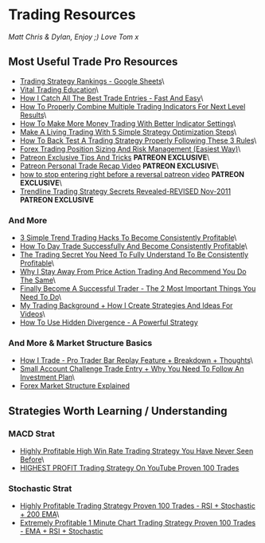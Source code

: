 # Trading Resources

*Matt Chris & Dylan, Enjoy ;)*
*Love Tom x*


## Most Useful Trade Pro Resources
- [Trading Strategy Rankings - Google Sheets](https://docs.google.com/spreadsheets/d/1LQ7lwnvcB5eacK4PxLXnV1mMEIzSxHzD8IZpP2N1oA8/edit#gid=0)\
- [Vital Trading Education](https://www.youtube.com/playlist?list=PL7xw-9WduM7jbIp-_bau3dplOZaPcTCOq)\
- [How I Catch All The Best Trade Entries - Fast And Easy](https://www.youtube.com/watch?v=9EwpnQGpyII)\
- [How To Properly Combine Multiple Trading Indicators For Next Level Results](https://www.youtube.com/watch?v=NGWe0Wg_0jo)\
- [How To Make More Money Trading With Better Indicator Settings](https://www.youtube.com/watch?v=mPxsfoLNnAA)\
- [Make A Living Trading With 5 Simple Strategy Optimization Steps](https://www.youtube.com/watch?v=6WA1sLWWOSs&list=PL7xw-9WduM7iZitlZljxdrChh_G22980U&index=28)\
- [How To Back Test A Trading Strategy Properly Following These 3 Rules](https://www.youtube.com/watch?v=W02JCLDuDXI)\
- [Forex Trading Position Sizing And Risk Management (Easiest Way)](https://www.youtube.com/watch?v=IJttMAbz7Y0&list=PLZB-AA7gb7vrT8IPZ1f0K5oGR_28WVNhR&index=19)\
- [Patreon Exclusive Tips And Tricks](https://www.youtube.com/watch?v=RBSFucIBR_4)    **PATREON EXCLUSIVE**\
- [Patreon Personal Trade Recap Video](https://www.youtube.com/watch?v=-vxeBLja1oM)    **PATREON EXCLUSIVE**\
- [how to stop entering right before a reversal patreon video](https://www.youtube.com/watch?v=aVyomPn-2aA)    **PATREON EXCLUSIVE**\
- [Trendline Trading Strategy Secrets Revealed-REVISED Nov-2011](https://forexyar.com/wp-content/uploads/2020/04/22030-tendencia.pdf)  **PATREON EXCLUSIVE**
### And More
- [3 Simple Trend Trading Hacks To Become Consistently Profitable](https://www.youtube.com/watch?v=0_6LXFveKkQ&list=PL7xw-9WduM7iZitlZljxdrChh_G22980U&index=44)\
- [How To Day Trade Successfully And Become Consistently Profitable](https://www.youtube.com/watch?v=KYHFg4ZpqEc)\
- [The Trading Secret You Need To Fully Understand To Be Consistently Profitable](https://www.youtube.com/watch?v=A-QGWmEd9JU)\
- [Why I Stay Away From Price Action Trading And Recommend You Do The Same](https://www.youtube.com/watch?v=J6teYPQbDcs)\
- [Finally Become A Successful Trader - The 2 Most Important Things You Need To Do](https://www.youtube.com/watch?v=cTz0x_383vA)\
- [My Trading Background + How I Create Strategies And Ideas For Videos](https://www.youtube.com/watch?v=0g2vgPDvclI)\
- [How To Use Hidden Divergence - A Powerful Strategy](https://www.youtube.com/watch?v=iyzEZiY6vJM)

### And More & Market Structure Basics
- [How I Trade - Pro Trader Bar Replay Feature + Breakdown + Thoughts](https://www.youtube.com/watch?v=oaQ4r-M3nlE)\
- [Small Account Challenge Trade Entry + Why You Need To Follow An Investment Plan](https://www.youtube.com/watch?v=iTmhv2TZbcQ)\
- [Forex Market Structure Explained](https://www.youtube.com/watch?v=OvHOcO9CQCM)

## Strategies Worth Learning / Understanding
### MACD Strat
- [Highly Profitable High Win Rate Trading Strategy You Have Never Seen Before](https://www.youtube.com/watch?v=oQQ-VCJYc6M)\
- [HIGHEST PROFIT Trading Strategy On YouTube Proven 100 Trades](https://www.youtube.com/watch?v=9o6BG-dCgco)

### Stochastic Strat
- [Highly Profitable Trading Strategy Proven 100 Trades - RSI + Stochastic + 200 EMA](https://www.youtube.com/watch?v=hAYul735zEc)\
- [Extremely Profitable 1 Minute Chart Trading Strategy Proven 100 Trades - EMA + RSI + Stochastic](https://www.youtube.com/watch?v=v9N4kj4-V2s)






